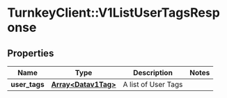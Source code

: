 # TurnkeyClient::V1ListUserTagsResponse

## Properties
Name | Type | Description | Notes
------------ | ------------- | ------------- | -------------
**user_tags** | [**Array&lt;Datav1Tag&gt;**](Datav1Tag.md) | A list of User Tags | 


